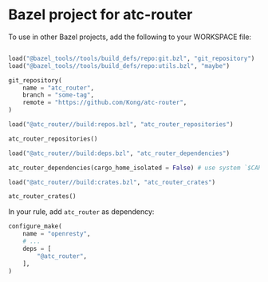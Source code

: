 # Bazel project for atc-router


To use in other Bazel projects, add the following to your WORKSPACE file:

```python

load("@bazel_tools//tools/build_defs/repo:git.bzl", "git_repository")
load("@bazel_tools//tools/build_defs/repo:utils.bzl", "maybe")

git_repository(
    name = "atc_router",
    branch = "some-tag",
    remote = "https://github.com/Kong/atc-router",
)

load("@atc_router//build:repos.bzl", "atc_router_repositories")

atc_router_repositories()

load("@atc_router//build:deps.bzl", "atc_router_dependencies")

atc_router_dependencies(cargo_home_isolated = False) # use system `$CARGO_HOME` to speed up builds

load("@atc_router//build:crates.bzl", "atc_router_crates")

atc_router_crates()


```

In your rule, add `atc_router` as dependency:

```python
configure_make(
    name = "openresty",
    # ...
    deps = [
        "@atc_router",
    ],
)
```